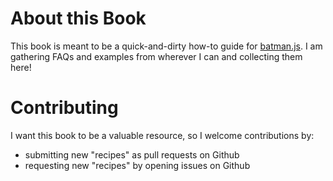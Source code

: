 # About this Book

This book is meant to be a quick-and-dirty how-to guide for [batman.js](http://batmanjs.org). I am gathering FAQs and examples from wherever I can and collecting them here!

# Contributing

I want this book to be a valuable resource, so I welcome contributions by:

- submitting new "recipes" as pull requests on Github
- requesting new "recipes" by opening issues on Github
